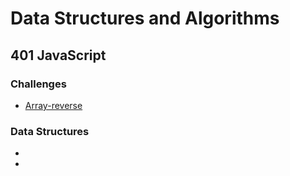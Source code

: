 # Data Structures and Algorithms
## 401 JavaScript

### Challenges
* [Array-reverse](Challenges/arrayReverse/README.md)

### Data Structures
* 
* 